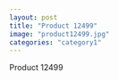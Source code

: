 ```yaml
---
layout: post
title: "Product 12499"
image: "product12499.jpg"
categories: "category1"
---
```

Product 12499
